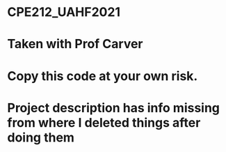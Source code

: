 # CPE212_UAHF2021
# Taken with Prof Carver
# Copy this code at your own risk. 
# Project description has info missing from where I deleted things after doing them
